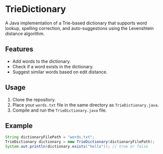 # TrieDictionary

A Java implementation of a Trie-based dictionary that supports word lookup, spelling correction, and auto-suggestions using the Levenshtein distance algorithm.

## Features
- Add words to the dictionary.
- Check if a word exists in the dictionary.
- Suggest similar words based on edit distance.

## Usage
1. Clone the repository.
2. Place your `words.txt` file in the same directory as `TrieDictionary.java`.
3. Compile and run the `TrieDictionary.java` file.

## Example
```java
String dictionaryFilePath = "words.txt";
TrieDictionary dictionary = new TrieDictionary(dictionaryFilePath);
System.out.println(dictionary.exists("hello")); // true or false